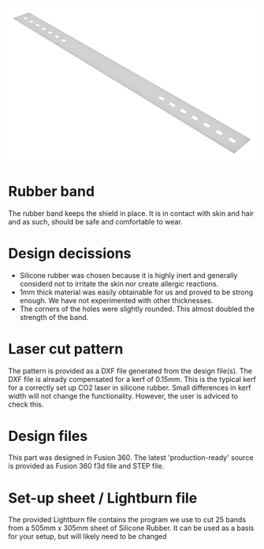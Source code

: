 ![Rubber band](rubber_band.png)

# Rubber band
The rubber band keeps the shield in place. It is in contact with skin and hair and as such, should be safe and comfortable to wear. 

# Design decissions
- Silicone rubber was chosen because it is highly inert and generally considerd not to irritate the skin nor create allergic reactions. 
- 1mm thick material was easily obtainable for us and proved to be strong enough. We have not experimented with other thicknesses. 
- The corners of the holes were slightly rounded. This almost doubled the strength of the band. 

# Laser cut pattern
The pattern is provided as a DXF file generated from the design file(s). The DXF file is already compensated for a kerf of 0.15mm. This is the typical kerf for a correctly set up CO2 laser in silicone rubber. Small differences in kerf width will not change the functionality. However, the user is adviced to check this. 


# Design files
This part was designed in Fusion 360. The latest 'production-ready' source is provided as Fusion 360 f3d file and STEP file. 


# Set-up sheet / Lightburn file
The provided Lightburn file contains the program we use to cut 25 bands from a 505mm x 305mm sheet of Silicone Rubber. It can be used as a basis for your setup, but will likely need to be changed 
